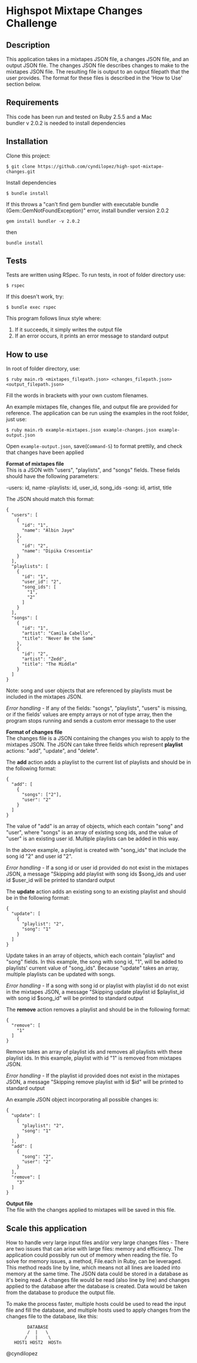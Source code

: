 # Highspot Mixtape Changes Challenge

## Description
This application takes in a mixtapes JSON file, a changes JSON file, and an output JSON file. The changes JSON file describes changes to make to the mixtapes JSON file. The resulting file is output to an output filepath that the user provides. The format for these files is described in the 'How to Use' section below.

## Requirements
This code has been run and tested on Ruby 2.5.5 and a Mac<br>
bundler v 2.0.2 is needed to install dependencies

## Installation
Clone this project:
```
$ git clone https://github.com/cyndilopez/high-spot-mixtape-changes.git
```
Install dependencies

```
$ bundle install
```

If this throws a "can't find gem bundler with executable bundle (Gem::GemNotFoundException)" error, install bundler version 2.0.2

```
gem install bundler -v 2.0.2
```
then
```
bundle install
```



## Tests
Tests are written using RSpec. To run tests, in root of folder directory use:

```
$ rspec
```

If this doesn't work, try:

```
$ bundle exec rspec
```

This program follows linux style where:
1. If it succeeds, it simply writes the output file
2. If an error occurs, it prints an error message to standard output

## How to use

In root of folder directory, use:

```
$ ruby main.rb <mixtapes_filepath.json> <changes_filepath.json> <output_filepath.json>
```
Fill the words in brackets with your own custom filenames.

An example mixtapes file, changes file, and output file are provided for reference.
The application can be run using the examples in the root folder, just use:

```
$ ruby main.rb example-mixtapes.json example-changes.json example-output.json
```
Open ```example-output.json```, save(```Command-S```) to format prettily, and check that changes have been applied

**Format of mixtapes file**<br>
This is a JSON with "users", "playlists", and "songs" fields.
These fields should have the following parameters:

-users: id, name
-playlists: id, user_id, song_ids
-song: id, artist, title

The JSON should match this format:
```
{
  "users": [
    {
      "id": "1",
      "name": "Albin Jaye"
    },
    {
      "id": "2",
      "name": "Dipika Crescentia"
    }
  ],
  "playlists": [
    {
      "id": "1",
      "user_id": "2",
      "song_ids": [
        "1",
        "2"
      ]
    }
  ],
  "songs": [
    {
      "id": "1",
      "artist": "Camila Cabello",
      "title": "Never Be the Same"
    },
    {
      "id": "2",
      "artist": "Zedd",
      "title": "The Middle"
    }
  ]
}

```
Note: song and user objects that are referenced by playlists must be included in the mixtapes JSON.

*Error handling* - If any of the fields: "songs", "playlists", "users" is missing, or if the fields' values are empty arrays or not of type array, then the program stops running and sends a custom error message to the user

**Format of changes file**<br>
The changes file is a JSON containing the changes you wish to apply to the mixtapes JSON. The JSON can take three fields which represent **playlist** actions: "add", "update", and "delete".

The **add** action adds a playlist to the current list of playlists and should be in the following format:

```
{
  "add": [
    {
      "songs": ["2"],
      "user": "2"
    }
  ]
}
```

The value of "add" is an array of objects, which each contain "song" and "user", where "songs" is an array of existing song ids, and the value of "user" is an existing user id. Multiple playlists can be added in this way.

In the above example, a playlist is created with "song_ids" that include the song id "2" and user id "2".

*Error handling* - If a song id or user id provided do not exist in the mixtapes JSON, a message "Skipping add playlist with song ids $song_ids and user id $user_id will be printed to standard output

The **update** action adds an existing song to an existing playlist and should be in the following format:

```
{
  "update": [
    {
      "playlist": "2",
      "song": "1"
    }
  ]
}
```

Update takes in an array of objects, which each contain "playlist" and "song" fields. In this example, the song with song id, "1", will be added to playlists' current value of "song_ids". Because "update" takes an array, multiple playlists can be updated with songs.

*Error handling* - If a song with song id or playlist with playlist id do not exist in the mixtapes JSON, a message "Skipping update playlist id $playlist_id with song id $song_id" will be printed to standard output

The **remove** action removes a playlist and should be in the following format:

```
{
  "remove": [
    "1"
  ]
}
```

Remove takes an array of playlist ids and removes all playlists with these playlist ids. In this example, playlist with id "1" is removed from mixtapes JSON.

*Error handling* - If the playlist id provided does not exist in the mixtapes JSON, a message "Skipping remove playlist with id $id" will be printed to standard output

An example JSON object incorporating all possible changes is:

```
{
  "update": [
    {
      "playlist": "2",
      "song": "1"
    }
  ],
  "add": [
    {
      "song": "2",
      "user": "2"
    }
  ],
  "remove": [
    "3"
  ]
}
```

**Output file**<br>
The file with the changes applied to mixtapes will be saved in this file.

## Scale this application
How to handle very large input files and/or very large changes files -
There are two issues that can arise with large files: memory and efficiency. The application could possibly run out of memory when reading the file. To solve for memory issues, a method, File.each in Ruby, can be leveraged. This method reads line by line, which means not all lines are loaded into memory at the same time. The JSON data could be stored in a database as it's being read. A changes file would be read (also line by line) and changes applied to the database after the database is created. Data would be taken from the database to produce the output file.

To make the process faster, multiple hosts could be used to read the input file and fill the database, and multiple hosts used to apply changes from the changes file to the database, like this:
```
        DATABASE
        /  |   \
       /   |    \
   HOST1 HOST2  HOSTn
```

@cyndilopez